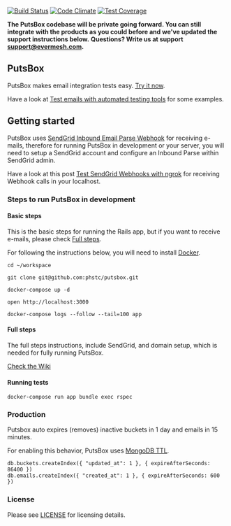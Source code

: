 [![Build Status](https://travis-ci.org/phstc/putsbox.svg)](https://travis-ci.org/phstc/putsbox)
[![Code Climate](https://codeclimate.com/github/phstc/putsbox/badges/gpa.svg)](https://codeclimate.com/github/phstc/putsbox)
[![Test Coverage](https://codeclimate.com/github/phstc/putsbox/badges/coverage.svg)](https://codeclimate.com/github/phstc/putsbox/coverage)

**The PutsBox codebase will be private going forward. You can still integrate with the products as you could before and we've updated the support instructions below.**
**Questions? Write us at support support@evermesh.com.**

## PutsBox

PutsBox makes email integration tests easy. [Try it now](http://putsbox.com).

Have a look at [Test emails with automated testing tools](http://www.pablocantero.com/blog/2015/08/05/test-emails-with-automated-testing-tools/) for some examples.

## Getting started

PutsBox uses [SendGrid Inbound Email Parse Webhook](https://sendgrid.com/docs/API_Reference/Parse_Webhook/inbound_email.html) for receiving e-mails, therefore for running PutsBox in development or your server, you will need to setup a SendGrid account and configure an Inbound Parse within SendGrid admin.

Have a look at this post [Test SendGrid Webhooks with ngrok](https://sendgrid.com/blog/test-webhooks-ngrok/) for receiving Webhook calls in your localhost.

### Steps to run PutsBox in development

#### Basic steps

This is the basic steps for running the Rails app, but if you want to receive e-mails, please check [Full steps](#full-steps).

For following the instructions below, you will need to install [Docker](https://www.docker.com/get-docker).

```shell
cd ~/workspace

git clone git@github.com:phstc/putsbox.git

docker-compose up -d

open http://localhost:3000

docker-compose logs --follow --tail=100 app
```

#### Full steps

The full steps instructions, include SendGrid, and domain setup, which is needed for fully running PutsBox.

[Check the Wiki](https://github.com/phstc/putsbox/wiki/Full-steps-to-run-PutsBox-in-development)

#### Running tests

```shell
docker-compose run app bundle exec rspec
```

### Production

Putsbox auto expires (removes) inactive buckets in 1 day and emails in 15 minutes.

For enabling this behavior, PutsBox uses [MongoDB TTL](https://docs.mongodb.com/manual/tutorial/expire-data/).

```
db.buckets.createIndex({ "updated_at": 1 }, { expireAfterSeconds: 86400 })
db.emails.createIndex({ "created_at": 1 }, { expireAfterSeconds: 600 })
```

### License

Please see [LICENSE](https://github.com/phstc/putsbox/blob/master/LICENSE) for licensing details.
